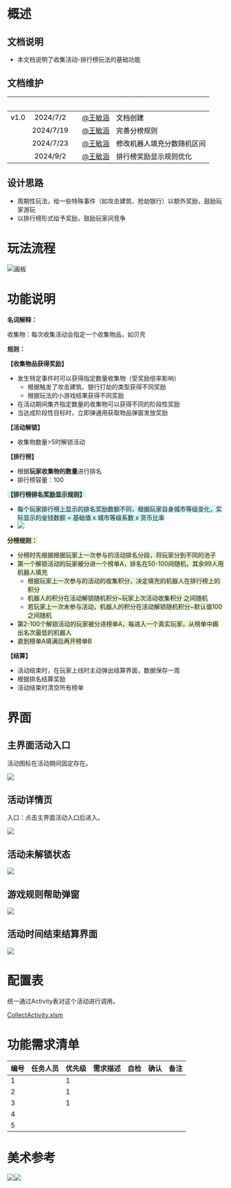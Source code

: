 # 概述
## 文档说明
+ 本文档说明了收集活动-排行榜玩法的基础功能

## 文档维护
| <font style="color:white;">版本</font> | <font style="color:white;">时间</font> | | <font style="color:white;">负责人</font> | <font style="color:white;">修改内容</font> |
| :---: | :---: | --- | :---: | :--- |
| <font style="color:black;">v1.0</font> | <font style="color:black;">2024/7/2</font> | | [@王敏涵](undefined/cookie-ylrqq) | <font style="color:black;">文档创建</font> |
| | <font style="color:black;">2024/7/19</font> | | [@王敏涵](undefined/cookie-ylrqq) | <font style="color:black;">完善分榜规则</font> |
| | <font style="color:black;">2024/7/23</font> | | [@王敏涵](undefined/cookie-ylrqq) | <font style="color:black;">修改机器人填充分数随机区间</font> |
| | <font style="color:black;">2024/9/2</font> | | [@王敏涵](undefined/cookie-ylrqq) | <font style="color:black;">排行榜奖励显示规则优化</font> |


## 设计思路
+ 周期性玩法，给一些特殊事件（如攻击建筑、抢劫银行）以额外奖励，鼓励玩家游玩
+ 以排行榜形式给予奖励，鼓励玩家间竞争

# 玩法流程
![画板](https://cdn.nlark.com/yuque/0/2024/jpeg/26927517/1719985395884-f557b1fe-7d4d-4410-8b34-f64ef7004c63.jpeg)

# 功能说明
**名词解释：**

收集物：每次收集活动会指定一个收集物品，如贝壳

**规则：**

**【收集物品获得奖励】**

+ 发生特定事件时可以获得指定数量收集物（受奖励倍率影响）
    - 根据触发了攻击建筑、银行打劫的类型获得不同奖励
    - 根据玩法的小游戏结果获得不同奖励
+ 在活动期间集齐指定数量的收集物可以获得不同的阶段性奖励
+ 当达成阶段性目标时，立即弹通用获取物品弹窗发放奖励

**【活动解锁】**

+ 收集物数量>5时解锁活动

**【排行榜】**

+ 根据**玩家收集物的数量**进行排名
+ 排行榜容量：100

**<font style="background-color:#CEF5F7;">【排行榜排名奖励显示规则】</font>**

+ <font style="background-color:#CEF5F7;">每个玩家排行榜上显示的排名奖励数额不同，根据玩家自身城市等级变化，实际显示的金钱数额 = 基础值 x 城市等级系数 x 货币比率 </font>
+ ![](https://cdn.nlark.com/yuque/0/2024/png/26927517/1725264723520-a751be23-c7ae-4859-a481-e90ff4fc51c7.png)

**<font style="background-color:#E8F7CF;">分榜规则：</font>**

+ <font style="background-color:#E8F7CF;">分榜时先根据根据玩家上一次参与的活动排名分段，将玩家分到不同的池子</font>
+ <font style="background-color:#E8F7CF;">第一个解锁活动的玩家被分进一个榜单A，排名在50-100间随机，其余99人用机器人填充</font>
    - <font style="background-color:#E8F7CF;">根据玩家上一次参与的活动的收集积分，决定填充的机器人在排行榜上的积分</font>
    - <font style="background-color:#E8F7CF;">机器人的积分在活动解锁随机积分~玩家上次活动收集积分 之间随机</font>
    - <font style="background-color:#E8F7CF;">若玩家上一次未参与活动，机器人的积分在活动解锁随机积分~默认值100 之间随机</font>
+ <font style="background-color:#E8F7CF;">第2-100个解锁活动的玩家被分进榜单A，每进入一个真实玩家，从榜单中踢出名次最低的机器人</font>
+ <font style="background-color:#E8F7CF;">直到榜单A填满后再开榜单B</font>

**【结算】**

+ 活动结束时，在玩家上线时主动弹出结算界面，数据保存一周
+ 根据排名结算奖励
+ 活动结束时清空所有榜单

# 界面
## 主界面活动入口
活动图标在活动期间固定存在。

![](https://cdn.nlark.com/yuque/0/2024/png/26927517/1719904891134-037d4d69-f169-4e3d-81d4-cce1fb2fa251.png)

## 活动详情页
入口：点击主界面活动入口后进入。

![](https://cdn.nlark.com/yuque/0/2024/png/26927517/1719912776106-09ad5021-ca0c-4e3d-9542-aa669d58efca.png)

## 活动未解锁状态
![](https://cdn.nlark.com/yuque/0/2024/png/26927517/1719975380533-01d8ca38-9bad-43ba-888c-b50516d6f638.png)

## 游戏规则帮助弹窗
![](https://cdn.nlark.com/yuque/0/2024/png/26927517/1719912742581-939bcb78-f8bc-40d4-8fad-380982dca5b7.png)

## 活动时间结束结算界面
![](https://cdn.nlark.com/yuque/0/2024/png/26927517/1719974140671-5b712351-59f3-40f0-b505-98dd76368c00.png)

# 配置表
统一通过Activity表对这个活动进行调用。

[CollectActivity.xlsm](https://snh48group.yuque.com/attachments/yuque/0/2024/xlsm/26927517/1719985942045-b9b7980b-7f35-40fc-9bc4-d98226bff24c.xlsm)

# 功能需求清单
| 编号 | 任务人员 | 优先级 | 需求描述 | 自检 | 确认 | 备注 |
| --- | --- | --- | --- | --- | --- | --- |
| 1 |  | 1 |  | | | |
| 2 |  | 1 |  | | | |
| 3 |  | 1 |  | | | |
| 4 |  |  |  | | | |
| 5 | |  |  | | | |


# 美术参考
![](https://cdn.nlark.com/yuque/0/2024/png/26927517/1719912859460-35232cf7-dc39-456e-8538-ecdbda10d8df.png)![](https://cdn.nlark.com/yuque/0/2024/png/26927517/1719912838609-24d3b91a-c220-4dca-a0f6-8bab6f5b2696.png)

